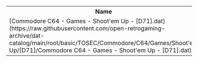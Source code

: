 <table>
<tr><th>Name</th><th>Size</th></tr>
<tr><td>
[Commodore C64 - Games - Shoot'em Up - [D71].dat](https://raw.githubusercontent.com/open-retrogaming-archive/dat-catalog/main/root/basic/TOSEC/Commodore/C64/Games/Shoot'em Up/[D71]/Commodore C64 - Games - Shoot'em Up - [D71].dat)
</td><td>1135</td></tr>
</table>
